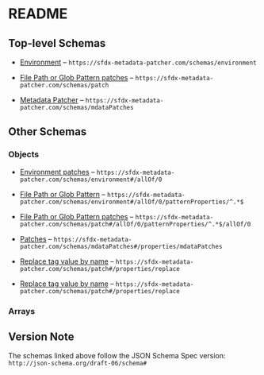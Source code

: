 # README

## Top-level Schemas

*   [Environment](./environment.md "Environment name, the list of patches to apply is matched against what it supplied to the command via the \"-e\" switch") – `https://sfdx-metadata-patcher.com/schemas/environment`

*   [File Path or Glob Pattern patches](./patch.md) – `https://sfdx-metadata-patcher.com/schemas/patch`

*   [Metadata Patcher](./mdatapatches.md "List of patches to apply to metadata") – `https://sfdx-metadata-patcher.com/schemas/mdataPatches`

## Other Schemas

### Objects

*   [Environment patches](./environment-allof-environment-patches.md) – `https://sfdx-metadata-patcher.com/schemas/environment#/allOf/0`

*   [File Path or Glob Pattern](./environment-allof-environment-patches-patternproperties-file-path-or-glob-pattern.md "Exact file path of a file or a glob pattern in the source folder to which the patches will be applied") – `https://sfdx-metadata-patcher.com/schemas/environment#/allOf/0/patternProperties/^.*$`

*   [File Path or Glob Pattern patches](./environment-allof-environment-patches-patternproperties-file-path-or-glob-pattern-allof-file-path-or-glob-pattern-patches.md) – `https://sfdx-metadata-patcher.com/schemas/patch#/allOf/0/patternProperties/^.*$/allOf/0`

*   [Patches](./mdatapatches-properties-patches.md) – `https://sfdx-metadata-patcher.com/schemas/mdataPatches#/properties/mdataPatches`

*   [Replace tag value by name](./patch-properties-replace-tag-value-by-name.md "Replace the value of a tag in the XML metadata file with a new one") – `https://sfdx-metadata-patcher.com/schemas/patch#/properties/replace`

*   [Replace tag value by name](./patch-properties-replace-tag-value-by-name.md "Replace the value of a tag in the XML metadata file with a new one") – `https://sfdx-metadata-patcher.com/schemas/patch#/properties/replace`

### Arrays



## Version Note

The schemas linked above follow the JSON Schema Spec version: `http://json-schema.org/draft-06/schema#`
